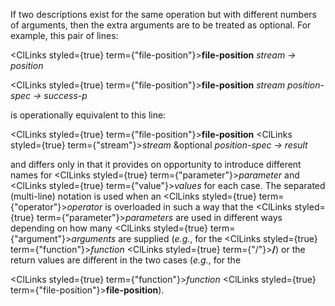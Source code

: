  



If two descriptions exist for the same operation but with different numbers of arguments, then the extra arguments are to be treated as optional. For example, this pair of lines: 



<ClLinks styled={true} term={"file-position"}><b>file-position</b></ClLinks> *stream → position* 



<ClLinks styled={true} term={"file-position"}><b>file-position</b></ClLinks> *stream position-spec → success-p* 



is operationally equivalent to this line: 



<ClLinks styled={true} term={"file-position"}><b>file-position</b></ClLinks> <ClLinks styled={true} term={"stream"}><i>stream</i></ClLinks> &amp;optional *position-spec → result* 



and differs only in that it provides on opportunity to introduce different names for <ClLinks styled={true} term={"parameter"}><i>parameter</i></ClLinks> and <ClLinks styled={true} term={"value"}><i>values</i></ClLinks> for each case. The separated (multi-line) notation is used when an <ClLinks styled={true} term={"operator"}><i>operator</i></ClLinks> is overloaded in such a way that the <ClLinks styled={true} term={"parameter"}><i>parameters</i></ClLinks> are used in different ways depending on how many <ClLinks styled={true} term={"argument"}><i>arguments</i></ClLinks> are supplied (*e.g.*, for the <ClLinks styled={true} term={"function"}><i>function</i></ClLinks> <ClLinks styled={true} term={"/"}><b>/</b></ClLinks>) or the return values are different in the two cases (*e.g.*, for the 



<ClLinks styled={true} term={"function"}><i>function</i></ClLinks> <ClLinks styled={true} term={"file-position"}><b>file-position</b></ClLinks>). 



